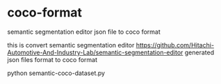 # coco-format
semantic segmentation editor json file to coco format

this is convert semantic segmentation editor https://github.com/Hitachi-Automotive-And-Industry-Lab/semantic-segmentation-editor
generated json files format to coco format

python semantic-coco-dataset.py
